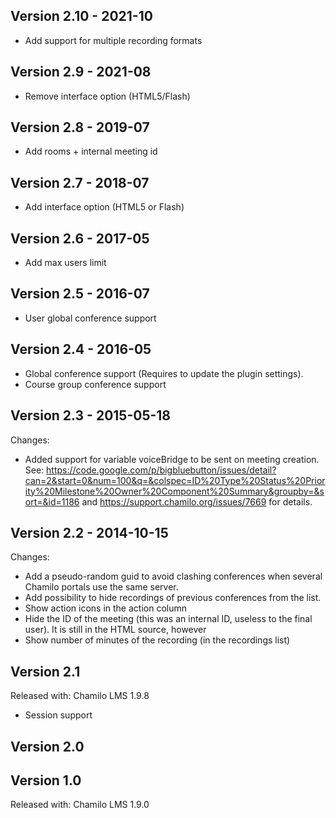 Version 2.10 - 2021-10
----------------------
* Add support for multiple recording formats

Version 2.9 - 2021-08
---------------------
* Remove interface option (HTML5/Flash)

Version 2.8 - 2019-07
---------------------
* Add rooms + internal meeting id

Version 2.7 - 2018-07
---------------------
* Add interface option (HTML5 or Flash)

Version 2.6 - 2017-05
---------------------
* Add max users limit
  
Version 2.5 - 2016-07
---------------------
* User global conference support
   
Version 2.4 - 2016-05
------------------------

* Global conference support (Requires to update the plugin settings).
* Course group conference support

Version 2.3 - 2015-05-18
------------------------
Changes:
* Added support for variable voiceBridge to be sent on meeting creation. See: 
https://code.google.com/p/bigbluebutton/issues/detail?can=2&start=0&num=100&q=&colspec=ID%20Type%20Status%20Priority%20Milestone%20Owner%20Component%20Summary&groupby=&sort=&id=1186 
and https://support.chamilo.org/issues/7669 for details.

Version 2.2 - 2014-10-15
------------------------
Changes:
* Add a pseudo-random guid to avoid clashing conferences when several Chamilo portals use the same server. 
* Add possibility to hide recordings of previous conferences from the list. 
* Show action icons in the action column
* Hide the ID of the meeting (this was an internal ID, useless to the final user). It is still in the HTML source, however
* Show number of minutes of the recording (in the recordings list)

Version 2.1
-----------
Released with: Chamilo LMS 1.9.8
* Session support

Version 2.0
-----------

Version 1.0
-----------
Released with: Chamilo LMS 1.9.0
